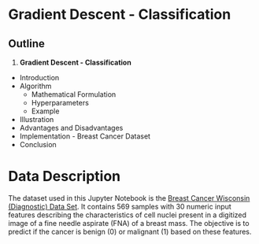 # Gradient Descent - Classification

## Outline

 1. **Gradient Descent - Classification**
   - Introduction
   - Algorithm
      - Mathematical Formulation
      - Hyperparameters
      - Example
   - Illustration
   - Advantages and Disadvantages
   - Implementation - Breast Cancer Dataset
   - Conclusion

# Data Description

The dataset used in this Jupyter Notebook is the [Breast Cancer Wisconsin (Diagnostic) Data Set](https://archive.ics.uci.edu/ml/datasets/Breast+Cancer+Wisconsin+(Diagnostic)). It contains 569 samples with 30 numeric input features describing the characteristics of cell nuclei present in a digitized image of a fine needle aspirate (FNA) of a breast mass. The objective is to predict if the cancer is benign (0) or malignant (1) based on these features.
